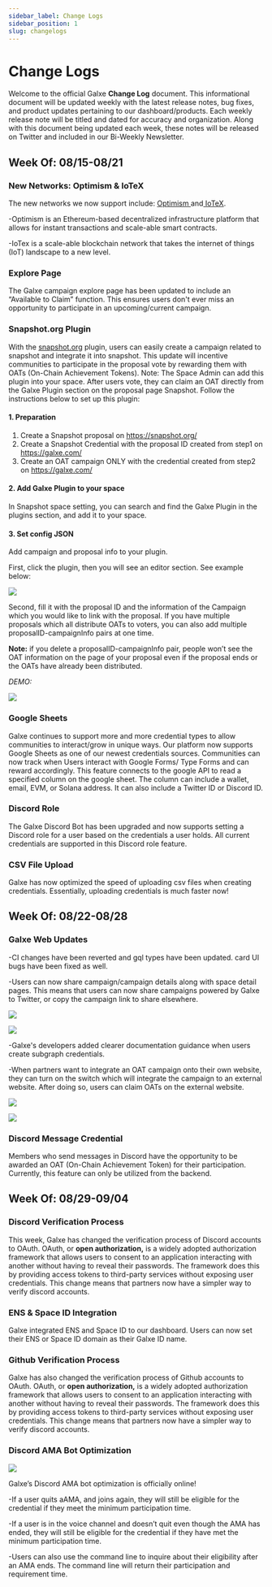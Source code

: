 ```yaml
---
sidebar_label: Change Logs
sidebar_position: 1
slug: changelogs
---
```

# Change Logs

Welcome to the official Galxe **Change Log** document. This informational document will be updated weekly with the latest release notes, bug fixes, and product updates pertaining to our dashboard/products. Each weekly release note will be titled and dated for accuracy and organization. Along with this document being updated each week, these notes will be released on Twitter and included in our Bi-Weekly Newsletter.

## Week Of: 08/15-08/21

### **New Networks: Optimism & loTeX**

The new networks we now support include: [Optimism ](https://www.optimism.io/)and[ IoTeX](https://iotex.io/start?gclid=Cj0KCQjw3eeXBhD7ARIsAHjssr-nYakDZe4BVCMkMj5XMj9GD_PGNu129kCIVR5pXWmvPGAOKicYAToaAgt2EALw_wcB).

\-Optimism is an Ethereum-based decentralized infrastructure platform that allows for instant transactions and scale-able smart contracts.

\-IoTex is a scale-able blockchain network that takes the internet of things (IoT) landscape to a new level.

### **Explore Page**

The Galxe campaign explore page has been updated to include an “Available to Claim” function. This ensures users don't ever miss an opportunity to participate in an upcoming/current campaign.

### **Snapshot.org Plugin**

With the [snapshot.org](http://snapshot.org) plugin, users can easily create a campaign related to snapshot and integrate it into snapshot. This update will incentive communities to participate in the proposal vote by rewarding them with OATs (On-Chain Achievement Tokens). Note: The Space Admin can add this plugin into your space. After users vote, they can claim an OAT directly from the Galxe Plugin section on the proposal page Snapshot. Follow the instructions below to set up this plugin:

#### 1. Preparation

1. Create a Snapshot proposal on [](https://snapshot.org/)<https://snapshot.org/>
2. Create a Snapshot Credential with the proposal ID created from step1 on [](https://galxe.com/)<https://galxe.com/>
3. Create an OAT campaign ONLY with the credential created from step2 on [](https://galxe.com/)<https://galxe.com/>

#### 2. Add Galxe Plugin to your space

In Snapshot space setting, you can search and find the Galxe Plugin in the plugins section, and add it to your space.

#### 3. Set config JSON

Add campaign and proposal info to your plugin.

First, click the plugin, then you will see an editor section. See example below:

![](assets/screen-shot-2022-08-08-at-8.56.26-am.png)

Second, fill it with the proposal ID and the information of the Campaign which you would like to link with the proposal. If you have multiple proposals which all distribute OATs to voters, you can also add multiple proposalID-campaignInfo pairs at one time.

**Note:** if you delete a proposalID-campaignInfo pair, people won’t see the OAT information on the page of your proposal even if the proposal ends or the OATs have already been distributed.

*DEMO:*

![](assets/screen-shot-2022-08-08-at-8.56.52-am-2-.png)

### **Google Sheets**

Galxe continues to support more and more credential types to allow communities to interact/grow in unique ways. Our platform now supports Google Sheets as one of our newest credentials sources. Communities can now track when Users interact with Google Forms/ Type Forms and can reward accordingly. This feature connects to the google API to read a specified column on the google sheet. The column can include a wallet, email, EVM, or Solana address. It can also include a Twitter ID or Discord ID.

### **Discord Role**

The Galxe Discord Bot has been upgraded and now supports setting a Discord role for a user based on the credentials a user holds. All current credentials are supported in this Discord role feature.

### **CSV File Upload**

Galxe has now optimized the speed of uploading csv files when creating credentials. Essentially, uploading credentials is much faster now!

## **Week Of: 08/22-08/28**

### **Galxe Web Updates**

\-CI changes have been reverted and gql types have been updated. card UI bugs have been fixed as well. 

\-Users can now share campaign/campaign details along with space detail pages. This means that users can now share campaigns powered by Galxe to Twitter, or copy the campaign link to share elsewhere.

![](assets/截屏2022-08-15-14.02.45-1-.png)

![](assets/截屏2022-08-15-14.03.05-1-.png)

\-Galxe's developers added clearer documentation guidance when users create subgraph credentials.

\-When partners want to integrate an OAT campaign onto their own website, they can turn on the switch which will integrate the campaign to an external website. After doing so, users can claim OATs on the external website.

![](assets/untitled-29-1-.png)

![](assets/untitled-30-1-.png)

### **Discord Message Credential**

Members who send messages in Discord have the opportunity to be awarded an OAT (On-Chain Achievement Token) for their participation. Currently, this feature can only be utilized from the backend.

## **Week Of: 08/29-09/04**

### **Discord Verification Process**

This week, Galxe has changed the verification process of Discord accounts to OAuth. OAuth, or **open authorization,** is a widely adopted authorization framework that allows users to consent to an application interacting with another without having to reveal their passwords. The framework does this by providing access tokens to third-party services without exposing user credentials. This change means that partners now have a simpler way to verify discord accounts.

### **ENS & Space ID Integration**

Galxe integrated ENS and Space ID to our dashboard. Users can now set their ENS or Space ID domain as their Galxe ID name.

### **Github Verification Process**

Galxe has also changed the verification process of Github accounts to OAuth. OAuth, or **open authorization,** is a widely adopted authorization framework that allows users to consent to an application interacting with another without having to reveal their passwords. The framework does this by providing access tokens to third-party services without exposing user credentials. This change means that partners now have a simpler way to verify discord accounts.

### **Discord AMA Bot Optimization**

![](assets/image-2-1-.png)

Galxe’s Discord AMA bot optimization is officially online!

\-If a user quits aAMA, and joins again, they will still be eligible for the credential if they meet the minimum participation time.

\-If a user is in the voice channel and doesn’t quit even though the AMA has ended, they will still be eligible for the credential if they have met the minimum participation time.

\-Users can also use the command line to inquire about their eligibility after an AMA ends. The command line will return their participation and requirement time.